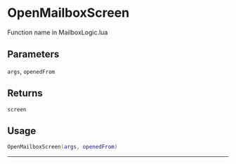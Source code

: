 # OpenMailboxScreen
Function name in MailboxLogic.lua
## Parameters
`args`, `openedFrom`
## Returns
`screen`
## Usage
```lua
OpenMailboxScreen(args, openedFrom)
```
---
